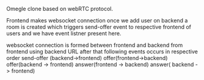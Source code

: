 Omegle clone based on webRTC protocol.

Frontend makes websocket connection
once we add user on backend a room is created which triggers send-offer event to respective frontend of users and we have event listner present here.

websocket connection is formed between frontend and backend from frontend using backend URL
after that following events occurs in respective order
send-offer (backend->frontend)
offer(frontend->backend)
offer(backend -> frontend)
answer(frontend -> backend)
answer( backend -> frontend)
